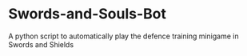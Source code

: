 # Swords-and-Souls-Bot
A python script to automatically play the defence training minigame in Swords and Shields
